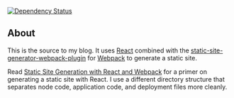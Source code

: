 [![Dependency Status](https://david-dm.org/kentor/kentor.github.io/src/dev-status.svg)](https://david-dm.org/kentor/kentor.github.io/src#info=devDependencies)

## About

This is the source to my blog. It uses [React](https://facebook.github.io/react/) combined with the [static-site-generator-webpack-plugin](static-site-generator-webpack-plugin) for [Webpack](http://webpack.github.io/) to generate a static site.

Read [Static Site Generation with React and Webpack](http://jxnblk.com/writing/posts/static-site-generation-with-react-and-webpack/) for a primer on generating a static site with React. I use a different directory structure that separates node code, application code, and deployment files more cleanly.
